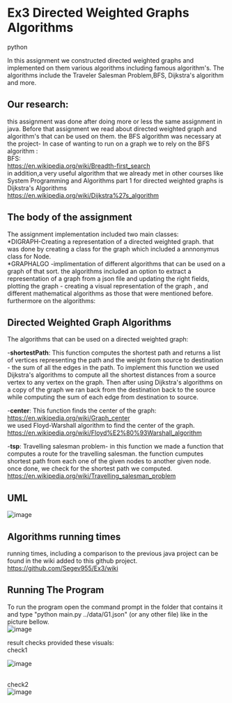 # Ex3 Directed Weighted Graphs Algorithms
python

In this assignment we constructed directed weighted graphs and implemented on them various algorithms including famous algorithm's. The algorithms include the Traveler Salesman Problem,BFS, Dijkstra's algorithm and more.
## Our research:
this assignment was done after doing more or less the same assignment in java. 
Before that assignment we read about directed weighted graph and algorithm's that can be used on them.
the BFS algorithm was necessary at the project-
In case of wanting to run on a graph we to rely on the BFS algorithm :<br>
BFS:<br>https://en.wikipedia.org/wiki/Breadth-first_search <br>
in addition,a very useful algorithm that we already met in other courses like System Programming and Algorithms part 1 for directed weighted graphs is Dijkstra's Algorithms <br>
https://en.wikipedia.org/wiki/Dijkstra%27s_algorithm <br>

## The body of the assignment
The assignment implementation included two main classes:
<br>*DIGRAPH-Creating a representation of a directed weighted graph. that was done by creating a class for the graph which included a annnonymus class for  Node.
<br>*GRAPHALGO -implimentation of different algorithms that can be used on a graph of that sort. the algorithms included an option to extract a representation of a graph from a json file and updating the right fields, plotting the graph - creating a visual representation of the graph , and different mathematical algorithms as those that were mentioned before. furthermore on the algorithms:
## Directed Weighted Graph Algorithms

 The algorithms that can be used on a directed weighted graph:<br>

-**shortestPath**: This function computes the shortest path and returns a list of vertices representing the path and the weight from source to destination - the sum of all the edges in the path.
To implement this function we used Dijkstra's algorithms to compute all the shortest distances from a source vertex to any vertex on the graph.
Then after using Dijkstra's algorithms on a copy of the graph we ran back from the destination back to the source while computing the sum of each edge from destination to source.

-**center**: This function finds the center of the graph: https://en.wikipedia.org/wiki/Graph_center <br>
we used Floyd-Warshall algorithm to find the center of the graph. <br>
https://en.wikipedia.org/wiki/Floyd%E2%80%93Warshall_algorithm <br>

-**tsp**: Travelling salesman problem- in this function we made a function that computes a route for the travelling salesman.
the function cumputes shortest path from each one of the given nodes to another given node. once done, we check for the shortest path we computed. <br>
https://en.wikipedia.org/wiki/Travelling_salesman_problem <br>


## UML
![image](https://user-images.githubusercontent.com/93653029/147587124-d316cfef-7a19-4184-b701-b3e8326a2e7c.png)


## Algorithms running times
running times, including a comparison to the previous java project can be found in the wiki added to this github project.
https://github.com/Segev955/Ex3/wiki
## Running The Program
To run the program open the command prompt in the folder that contains it and type "python main.py ../data/G1.json" (or any other file) like in the picture bellow.<br>
![image](https://user-images.githubusercontent.com/93653029/147609275-ff988547-e015-45d8-a675-ce210195e81b.png)

result checks provided these visuals:<br>
check1

![image](https://user-images.githubusercontent.com/93653029/147585208-85c6ea43-5396-4ae1-b4f6-effcc5017b31.png)


<br>check2<br>
![image](https://user-images.githubusercontent.com/93653029/147585281-27a52a17-b997-4e09-adee-5a0bcf9376a3.png)



